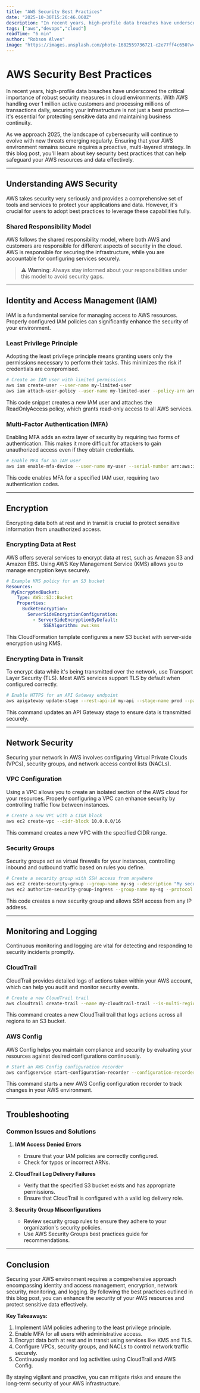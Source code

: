 ```yaml
---
title: "AWS Security Best Practices"
date: "2025-10-30T15:26:46.060Z"
description: "In recent years, high-profile data breaches have underscored the critical importance of robust security measures in cloud environments. With AWS handling o..."
tags: ["aws","devops","cloud"]
readTime: "6 min"
author: "Robson Alves"
image: "https://images.unsplash.com/photo-1682559736721-c2e77ff4c650?w=1200&q=80"
---
```


# AWS Security Best Practices

In recent years, high-profile data breaches have underscored the critical importance of robust security measures in cloud environments. With AWS handling over 1 million active customers and processing millions of transactions daily, securing your infrastructure is not just a best practice—it's essential for protecting sensitive data and maintaining business continuity.

As we approach 2025, the landscape of cybersecurity will continue to evolve with new threats emerging regularly. Ensuring that your AWS environment remains secure requires a proactive, multi-layered strategy. In this blog post, you'll learn about key security best practices that can help safeguard your AWS resources and data effectively.

---

## Understanding AWS Security

AWS takes security very seriously and provides a comprehensive set of tools and services to protect your applications and data. However, it's crucial for users to adopt best practices to leverage these capabilities fully.

### Shared Responsibility Model

AWS follows the shared responsibility model, where both AWS and customers are responsible for different aspects of security in the cloud. AWS is responsible for securing the infrastructure, while you are accountable for configuring services securely.

> ⚠️ **Warning**: Always stay informed about your responsibilities under this model to avoid security gaps.

---

## Identity and Access Management (IAM)

IAM is a fundamental service for managing access to AWS resources. Properly configured IAM policies can significantly enhance the security of your environment.

### Least Privilege Principle

Adopting the least privilege principle means granting users only the permissions necessary to perform their tasks. This minimizes the risk if credentials are compromised.

```bash
# Create an IAM user with limited permissions
aws iam create-user --user-name my-limited-user
aws iam attach-user-policy --user-name my-limited-user --policy-arn arn:aws:iam::aws:policy/ReadOnlyAccess
```

This code snippet creates a new IAM user and attaches the ReadOnlyAccess policy, which grants read-only access to all AWS services.

### Multi-Factor Authentication (MFA)

Enabling MFA adds an extra layer of security by requiring two forms of authentication. This makes it more difficult for attackers to gain unauthorized access even if they obtain credentials.

```bash
# Enable MFA for an IAM user
aws iam enable-mfa-device --user-name my-user --serial-number arn:aws:iam::123456789012:mfa/my-user --authentication-code1 123456 --authentication-code2 654321
```

This code enables MFA for a specified IAM user, requiring two authentication codes.

---

## Encryption

Encrypting data both at rest and in transit is crucial to protect sensitive information from unauthorized access.

### Encrypting Data at Rest

AWS offers several services to encrypt data at rest, such as Amazon S3 and Amazon EBS. Using AWS Key Management Service (KMS) allows you to manage encryption keys securely.

```yaml
# Example KMS policy for an S3 bucket
Resources:
  MyEncryptedBucket:
    Type: AWS::S3::Bucket
    Properties:
      BucketEncryption:
        ServerSideEncryptionConfiguration:
          - ServerSideEncryptionByDefault:
              SSEAlgorithm: aws:kms
```

This CloudFormation template configures a new S3 bucket with server-side encryption using KMS.

### Encrypting Data in Transit

To encrypt data while it's being transmitted over the network, use Transport Layer Security (TLS). Most AWS services support TLS by default when configured correctly.

```bash
# Enable HTTPS for an API Gateway endpoint
aws apigateway update-stage --rest-api-id my-api --stage-name prod --patch-operations op=replace,path=/methodSettings/*/logging/loglevel,value=INFO,op=replace,path=/methodSettings/*/metrics/enabled,value=true,op=replace,path=/methodSettings/*/httpMethod/*/*/authorizationScopes/value,op=replace,path=/methodSettings/*/httpMethod/*/*/throttling/rateLimit,value=10,op=replace,path=/methodSettings/*/httpMethod/*/*/throttling/burstLimit,value=20,op=replace,path=/methodSettings/*/httpMethod/*/*/dataTraceEnabled,value=true,op=replace,path=/methodSettings/*/httpMethod/*/*/caching/enabled,value=false,op=add,path=/methodSettings/*/httpMethod/*/*/requestValidatorId,value=my-request-validator,op=add,path=/methodSettings/*/httpMethod/*/*/authorizationType,value=CUSTOM,op=add,path=/methodSettings/*/httpMethod/*/*/methodResponse/200/responseModels/application~1json/value,op=replace,path=/methodSettings/*/httpMethod/*/*/logging/loglevel,value=INFO,op=replace,path=/methodSettings/*/httpMethod/*/*/throttling/rateLimit,value=10,op=replace,path=/methodSettings/*/httpMethod/*/*/throttling/burstLimit,value=20,op=replace,path=/methodSettings/*/httpMethod/*/*/dataTraceEnabled,value=true,op=replace,path=/methodSettings/*/httpMethod/*/*/caching/enabled,value=false,op=add,path=/methodSettings/*/httpMethod/*/*/requestValidatorId,value=my-request-validator,op=add,path=/methodSettings/*/httpMethod/*/*/authorizationType,value=CUSTOM,op=add,path=/methodSettings/*/httpMethod/*/*/methodResponse/200/responseModels/application~1json/value
```

This command updates an API Gateway stage to ensure data is transmitted securely.

---

## Network Security

Securing your network in AWS involves configuring Virtual Private Clouds (VPCs), security groups, and network access control lists (NACLs).

### VPC Configuration

Using a VPC allows you to create an isolated section of the AWS cloud for your resources. Properly configuring a VPC can enhance security by controlling traffic flow between instances.

```bash
# Create a new VPC with a CIDR block
aws ec2 create-vpc --cidr-block 10.0.0.0/16
```

This command creates a new VPC with the specified CIDR range.

### Security Groups

Security groups act as virtual firewalls for your instances, controlling inbound and outbound traffic based on rules you define.

```bash
# Create a security group with SSH access from anywhere
aws ec2 create-security-group --group-name my-sg --description "My security group"
aws ec2 authorize-security-group-ingress --group-name my-sg --protocol tcp --port 22 --cidr 0.0.0.0/0
```

This code creates a new security group and allows SSH access from any IP address.

---

## Monitoring and Logging

Continuous monitoring and logging are vital for detecting and responding to security incidents promptly.

### CloudTrail

CloudTrail provides detailed logs of actions taken within your AWS account, which can help you audit and monitor security events.

```bash
# Create a new CloudTrail trail
aws cloudtrail create-trail --name my-cloudtrail-trail --is-multi-region-trail --s3-bucket-name my-s3-logs-bucket
```

This command creates a new CloudTrail trail that logs actions across all regions to an S3 bucket.

### AWS Config

AWS Config helps you maintain compliance and security by evaluating your resources against desired configurations continuously.

```bash
# Start an AWS Config configuration recorder
aws configservice start-configuration-recorder --configuration-recorder-name my-config-recorder
```

This command starts a new AWS Config configuration recorder to track changes in your AWS environment.

---

## Troubleshooting

### Common Issues and Solutions

1. **IAM Access Denied Errors**
   - Ensure that your IAM policies are correctly configured.
   - Check for typos or incorrect ARNs.

2. **CloudTrail Log Delivery Failures**
   - Verify that the specified S3 bucket exists and has appropriate permissions.
   - Ensure that CloudTrail is configured with a valid log delivery role.

3. **Security Group Misconfigurations**
   - Review security group rules to ensure they adhere to your organization's security policies.
   - Use AWS Security Groups best practices guide for recommendations.

---

## Conclusion

Securing your AWS environment requires a comprehensive approach encompassing identity and access management, encryption, network security, monitoring, and logging. By following the best practices outlined in this blog post, you can enhance the security of your AWS resources and protect sensitive data effectively.

**Key Takeaways:**

1. Implement IAM policies adhering to the least privilege principle.
2. Enable MFA for all users with administrative access.
3. Encrypt data both at rest and in transit using services like KMS and TLS.
4. Configure VPCs, security groups, and NACLs to control network traffic securely.
5. Continuously monitor and log activities using CloudTrail and AWS Config.

By staying vigilant and proactive, you can mitigate risks and ensure the long-term security of your AWS infrastructure.